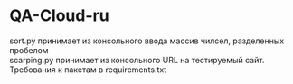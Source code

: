 # QA-Cloud-ru
sort.py принимает из консольного ввода массив чилсел, разделенных пробелом  
scarping.py принимает из консольного URL на тестируемый сайт. Требования к пакетам в requirements.txt
